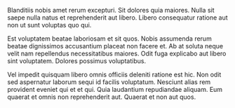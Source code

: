 Blanditiis nobis amet rerum excepturi. Sit dolores quia maiores. Nulla sit saepe nulla natus et reprehenderit aut libero. Libero consequatur ratione aut non ut sunt voluptas quo qui.
 Est voluptatem beatae laboriosam et sit quos. Nobis assumenda rerum beatae dignissimos accusantium placeat non facere et. Ab at soluta neque velit nam repellendus necessitatibus maiores. Odit fuga explicabo aut libero sint voluptatem. Dolores possimus voluptatibus.
 Vel impedit quisquam libero omnis officiis deleniti ratione est hic. Non odit sed aspernatur laborum sequi id facilis voluptatum. Nesciunt alias rem provident eveniet qui et et qui. Quia laudantium repudiandae aliquam. Eum quaerat et omnis non reprehenderit aut. Quaerat et non aut quos.